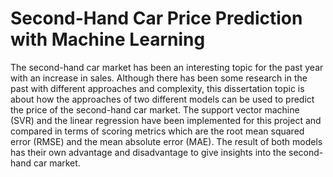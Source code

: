 # Second-Hand Car Price Prediction with Machine Learning
The second-hand car market has been an interesting topic for the past year with an increase in sales. Although there has been some research in the past with different approaches and complexity, this dissertation topic is about how the approaches of two different models can be used to predict the price of the second-hand car market. The support vector machine (SVR) and the linear regression have been implemented for this project and compared in terms of scoring metrics which are the root mean squared error (RMSE) and the mean absolute error (MAE). The result of both models has their own advantage and disadvantage to give insights into the second-hand car market.
